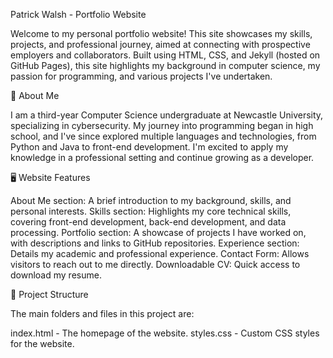 Patrick Walsh - Portfolio Website

Welcome to my personal portfolio website! This site showcases my skills, projects, and professional journey, aimed at connecting with prospective employers and collaborators. Built using HTML, CSS, and Jekyll (hosted on GitHub Pages), this site highlights my background in computer science, my passion for programming, and various projects I've undertaken.

🚀 About Me

I am a third-year Computer Science undergraduate at Newcastle University, specializing in cybersecurity. My journey into programming began in high school, and I've since explored multiple languages and technologies, from Python and Java to front-end development. I'm excited to apply my knowledge in a professional setting and continue growing as a developer.


🖥️ Website Features

About Me section: A brief introduction to my background, skills, and personal interests.
Skills section: Highlights my core technical skills, covering front-end development, back-end development, and data processing.
Portfolio section: A showcase of projects I have worked on, with descriptions and links to GitHub repositories.
Experience section: Details my academic and professional experience.
Contact Form: Allows visitors to reach out to me directly.
Downloadable CV: Quick access to download my resume.


📂 Project Structure

The main folders and files in this project are:


index.html - The homepage of the website.
styles.css - Custom CSS styles for the website.
